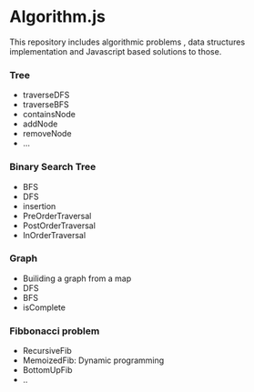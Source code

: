 # Algorithm.js

This repository includes algorithmic problems , data structures implementation and Javascript based solutions to those.

### Tree
  * traverseDFS
  * traverseBFS
  * containsNode
  * addNode
  * removeNode
  * ...

### Binary Search Tree
  * BFS
  * DFS
  * insertion
  * PreOrderTraversal
  * PostOrderTraversal
  * InOrderTraversal

### Graph
  * Builiding a graph from a map
  * DFS
  * BFS
  * isComplete

### Fibbonacci problem
  * RecursiveFib
  * MemoizedFib: Dynamic programming
  * BottomUpFib
  * ..


